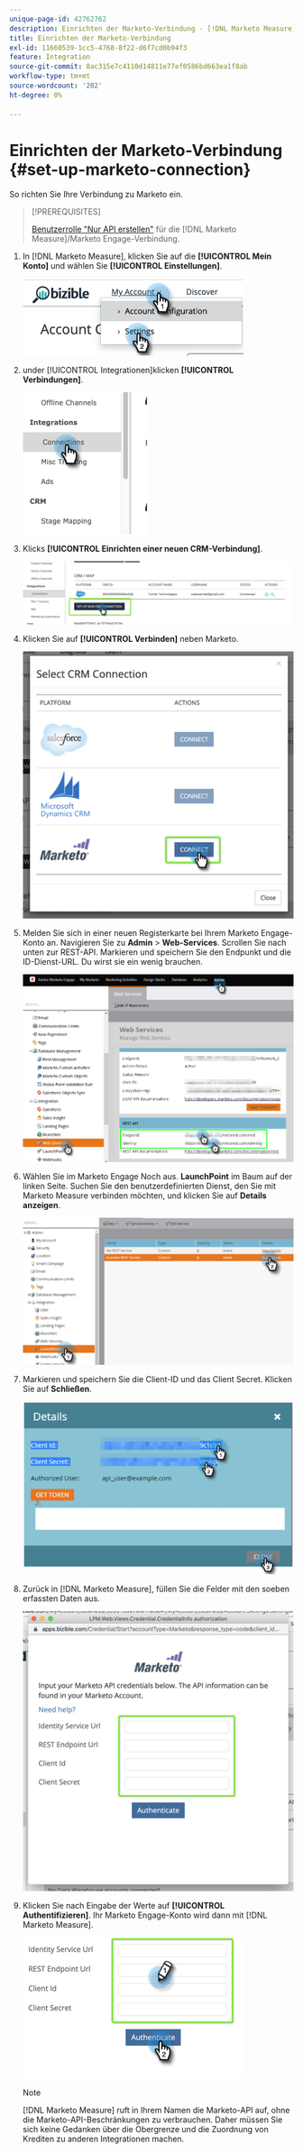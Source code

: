 ```yaml
---
unique-page-id: 42762762
description: Einrichten der Marketo-Verbindung - [!DNL Marketo Measure] - Produktdokumentation
title: Einrichten der Marketo-Verbindung
exl-id: 11660539-1cc5-4768-8f22-d6f7cd0b94f3
feature: Integration
source-git-commit: 8ac315e7c4110d14811e77ef0586bd663ea1f8ab
workflow-type: tm+mt
source-wordcount: '202'
ht-degree: 0%

---
```


# Einrichten der Marketo-Verbindung {#set-up-marketo-connection}

So richten Sie Ihre Verbindung zu Marketo ein.

>[!PREREQUISITES]
>
>[Benutzerrolle &quot;Nur API erstellen&quot;](https://experienceleague.adobe.com/docs/marketo/using/product-docs/administration/users-and-roles/create-an-api-only-user.html) für die [!DNL Marketo Measure]/Marketo Engage-Verbindung.

1. In [!DNL Marketo Measure], klicken Sie auf die **[!UICONTROL Mein Konto]** und wählen Sie **[!UICONTROL Einstellungen]**.

   ![](assets/set-up-marketo-connection-1.png)

1. under [!UICONTROL Integrationen]klicken **[!UICONTROL Verbindungen]**.

   ![](assets/set-up-marketo-connection-2.png)

1. Klicks **[!UICONTROL Einrichten einer neuen CRM-Verbindung]**.

   ![](assets/set-up-marketo-connection-3.png)

1. Klicken Sie auf **[!UICONTROL Verbinden]** neben Marketo.

   ![](assets/set-up-marketo-connection-4.png)

1. Melden Sie sich in einer neuen Registerkarte bei Ihrem Marketo Engage-Konto an. Navigieren Sie zu **Admin** > **Web-Services**. Scrollen Sie nach unten zur REST-API. Markieren und speichern Sie den Endpunkt und die ID-Dienst-URL. Du wirst sie ein wenig brauchen.

   ![](assets/set-up-marketo-connection-5.png)

1. Wählen Sie im Marketo Engage Noch aus. **LaunchPoint** im Baum auf der linken Seite. Suchen Sie den benutzerdefinierten Dienst, den Sie mit Marketo Measure verbinden möchten, und klicken Sie auf **Details anzeigen**.

   ![](assets/set-up-marketo-connection-6.png)

1. Markieren und speichern Sie die Client-ID und das Client Secret. Klicken Sie auf **Schließen**.

   ![](assets/set-up-marketo-connection-7.png)

1. Zurück in [!DNL Marketo Measure], füllen Sie die Felder mit den soeben erfassten Daten aus.

   ![](assets/set-up-marketo-connection-8.png)

1. Klicken Sie nach Eingabe der Werte auf **[!UICONTROL Authentifizieren]**. Ihr Marketo Engage-Konto wird dann mit [!DNL Marketo Measure].

   ![](assets/set-up-marketo-connection-9.png)

   >[!NOTE]
   >
   >[!DNL Marketo Measure] ruft in Ihrem Namen die Marketo-API auf, ohne die Marketo-API-Beschränkungen zu verbrauchen. Daher müssen Sie sich keine Gedanken über die Obergrenze und die Zuordnung von Krediten zu anderen Integrationen machen.
